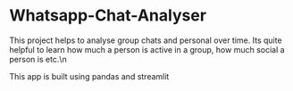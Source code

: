 # Whatsapp-Chat-Analyser
This project helps to analyse group chats and personal over time. Its quite helpful to learn how much a person is active in a group, how much social a person is etc.\n

This app is built using pandas and streamlit

